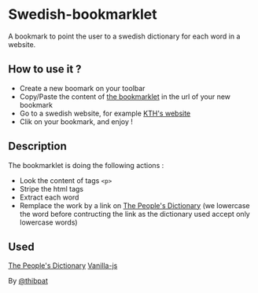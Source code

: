 Swedish-bookmarklet
===================

A bookmark to point the user to a swedish dictionary for each word in a website.

How to use it ?
---------------

* Create a new boomark on your toolbar
* Copy/Paste the content of [the bookmarklet](https://github.com/tpatel/Swedish-bookmarklet/blob/master/swedish-bookmarklet.js) in the url of your new bookmark
* Go to a swedish website, for example [KTH's website](https://www.kth.se/)
* Clik on your bookmark, and enjoy !

Description
-----------

The bookmarklet is doing the following actions :
* Look the content of tags `<p>`
* Stripe the html tags
* Extract each word
* Remplace the work by a link on [The People's Dictionary](http://folkets-lexikon.csc.kth.se/folkets/folkets.en.html) (we lowercase the word before contructing the link as the dictionary used accept only lowercase words)

Used
----
[The People's Dictionary](http://folkets-lexikon.csc.kth.se/folkets/folkets.en.html)
[Vanilla-js](http://vanilla-js.com/)

By [@thibpat](https://twitter.com/thibpat)
